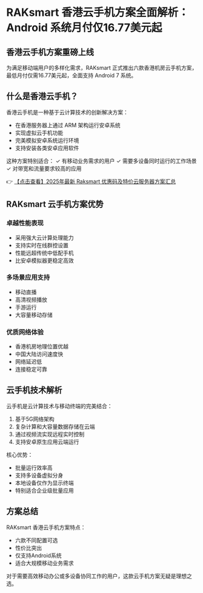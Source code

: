 # RAKsmart 香港云手机方案全面解析：Android 系统月付仅16.77美元起

## 香港云手机方案重磅上线

为满足移动端用户的多样化需求，RAKsmart 正式推出六款香港机房云手机方案，最低月付仅需16.77美元起，全面支持 Android 7 系统。

## 什么是香港云手机？

香港云手机是一种基于云计算技术的创新解决方案：
- 在香港服务器上通过 ARM 架构运行安卓系统
- 实现虚拟云手机功能
- 完美模拟安卓系统运行环境
- 支持安装各类安卓应用软件

这种方案特别适合：
✓ 有移动业务需求的用户
✓ 需要多设备同时运行的工作场景
✓ 对带宽和流量要求较高的应用

👉 [【点击查看】2025年最新 Raksmart 优惠码及特价云服务器方案汇总](https://bit.ly/raksmart)

## RAKsmart 云手机方案优势

### 卓越性能表现
- 采用强大云计算处理能力
- 支持实时在线群控设置
- 性能远超传统中低配手机
- 比安卓模拟器更稳定高效

### 多场景应用支持
- 移动直播
- 高清视频播放
- 手游运行
- 大容量移动存储

### 优质网络体验
- 香港机房地理位置优越
- 中国大陆访问速度快
- 网络延迟低
- 连接稳定可靠

## 云手机技术解析

云手机是云计算技术与移动终端的完美结合：
1. 基于5G网络架构
2. 复杂计算和大容量数据存储在云端
3. 通过视频流实现远程实时控制
4. 支持安卓原生应用云端运行

核心优势：
- 批量运行效率高
- 支持多设备虚拟分身
- 本地设备仅作为显示终端
- 特别适合企业级批量应用

## 方案总结

RAKsmart 香港云手机方案特点：
- 六款不同配置可选
- 性价比突出
- 仅支持Android系统
- 适合大规模移动业务需求

对于需要高效移动办公或多设备协同工作的用户，这款云手机方案无疑是理想之选。